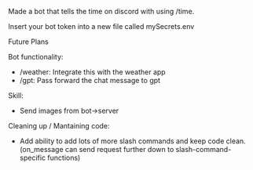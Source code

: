 Made a bot that tells the time on discord with using /time.

Insert your bot token into a new file called mySecrets.env

Future Plans

Bot functionality:
* /weather: Integrate this with the weather app
* /gpt: Pass forward the chat message to gpt

Skill:
* Send images from bot->server

Cleaning up / Mantaining code:
* Add ability to add lots of more slash commands and keep code clean. (on_message can send request further down to slash-command-specific functions)
